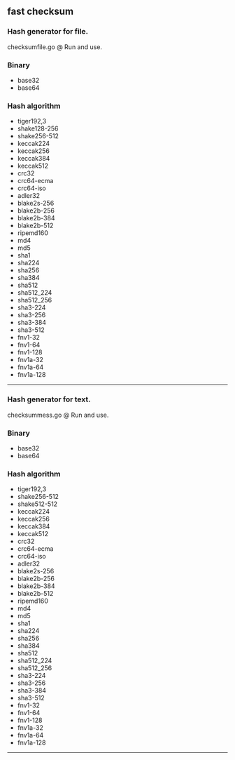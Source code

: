 **fast checksum**
------------------
### Hash generator for file. ###

checksumfile.go @ Run and use.

### Binary ###
- base32
- base64

### Hash algorithm ###
- tiger192,3
- shake128-256
- shake256-512
- keccak224
- keccak256
- keccak384
- keccak512
- crc32
- crc64-ecma
- crc64-iso
- adler32
- blake2s-256
- blake2b-256
- blake2b-384
- blake2b-512
- ripemd160
- md4
- md5
- sha1
- sha224
- sha256
- sha384
- sha512
- sha512_224
- sha512_256
- sha3-224
- sha3-256
- sha3-384
- sha3-512
- fnv1-32
- fnv1-64
- fnv1-128
- fnv1a-32
- fnv1a-64
- fnv1a-128
------------------

### Hash generator for text. ###

checksummess.go @ Run and use.

### Binary ###
- base32
- base64

### Hash algorithm ###
- tiger192,3
- shake256-512
- shake512-512
- keccak224
- keccak256
- keccak384
- keccak512
- crc32
- crc64-ecma
- crc64-iso
- adler32
- blake2s-256
- blake2b-256
- blake2b-384
- blake2b-512
- ripemd160
- md4
- md5
- sha1
- sha224
- sha256
- sha384
- sha512
- sha512_224
- sha512_256
- sha3-224
- sha3-256
- sha3-384
- sha3-512
- fnv1-32
- fnv1-64
- fnv1-128
- fnv1a-32
- fnv1a-64
- fnv1a-128
------------------
